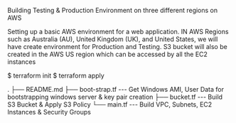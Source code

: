 

Building Testing & Production Environment on three different regions on AWS 

Setting up a basic AWS environment for a web application. IN AWS Regions such as Australia (AU), United Kingdom (UK), and United States, we will have create environment for Production and Testing. S3 bucket will also be created in the AWS US region which can be accessed by all the EC2 instances


$ terraform init
$ terraform apply  


.
├── README.md
├── boot-strap.tf    --- Get Windows AMI, User Data for bootstrapping windows server & key pair creation
├── bucket.tf        --- Build S3 Bucket & Apply S3 Policy
└── main.tf          --- Build VPC, Subnets, EC2 Instances & Security Groups 


